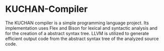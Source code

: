 # KUCHAN-Compiler
The KUCHAN compiler is a simple programming language project. Its implementation uses Flex and Bison for lexical and syntactic analysis and for the creation of a abstract syntax tree. LLVM is utilized to generate efficient output code from the abstract syntax tree of the analyzed source code.
